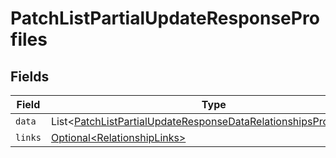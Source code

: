 # PatchListPartialUpdateResponseProfiles


## Fields

| Field                                                                                                                                                        | Type                                                                                                                                                         | Required                                                                                                                                                     | Description                                                                                                                                                  |
| ------------------------------------------------------------------------------------------------------------------------------------------------------------ | ------------------------------------------------------------------------------------------------------------------------------------------------------------ | ------------------------------------------------------------------------------------------------------------------------------------------------------------ | ------------------------------------------------------------------------------------------------------------------------------------------------------------ |
| `data`                                                                                                                                                       | List\<[PatchListPartialUpdateResponseDataRelationshipsProfilesData](../../models/components/PatchListPartialUpdateResponseDataRelationshipsProfilesData.md)> | :heavy_minus_sign:                                                                                                                                           | N/A                                                                                                                                                          |
| `links`                                                                                                                                                      | [Optional\<RelationshipLinks>](../../models/components/RelationshipLinks.md)                                                                                 | :heavy_minus_sign:                                                                                                                                           | N/A                                                                                                                                                          |